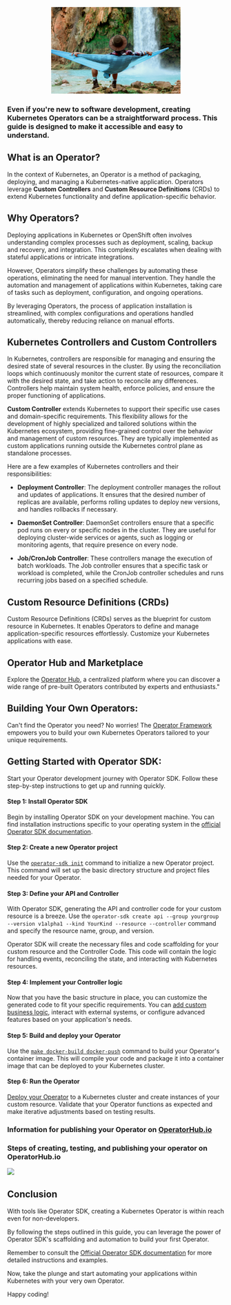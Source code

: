 <div style="text-align: center;">
    <img src="images/relaxing.jpg" height="200">
</div>

### Even if you're new to software development, creating Kubernetes Operators can be a straightforward process. This guide is designed to make it accessible and easy to understand.

## What is an Operator?
In the context of Kubernetes, an Operator is a method of packaging, deploying, and managing a Kubernetes-native application. Operators leverage **Custom Controllers** and **Custom Resource Definitions** (CRDs) to extend Kubernetes functionality and define application-specific behavior.

## Why Operators?

Deploying applications in Kubernetes or OpenShift often involves understanding complex processes such as deployment, scaling, backup and recovery, and integration. 
This complexity escalates when dealing with stateful applications or intricate integrations. 

However, Operators simplify these challenges by automating these operations, eliminating the need for manual intervention. They handle the automation and management of applications within Kubernetes, taking care of tasks such as deployment, configuration, and ongoing operations. 

By leveraging Operators, the process of application installation is streamlined, with complex configurations and operations handled automatically, thereby reducing reliance on manual efforts.

## Kubernetes Controllers and Custom Controllers
In Kubernetes, controllers are responsible for managing and ensuring the desired state of several resources in the cluster. By using the reconciliation loops which continuously monitor the current state of resources, compare it with the desired state, and take action to reconcile any differences. Controllers help maintain system health, enforce policies, and ensure the proper functioning of applications.

**Custom Controller** extends Kubernetes to support their specific use cases and domain-specific requirements. This flexibility allows for the development of highly specialized and tailored solutions within the Kubernetes ecosystem, providing fine-grained control over the behavior and management of custom resources.  They are typically implemented as custom applications running outside the Kubernetes control plane as standalone processes.


Here are a few examples of Kubernetes controllers and their responsibilities:

- **Deployment Controller**: The deployment controller manages the rollout and updates of applications. It ensures that the desired number of replicas are available, performs rolling updates to deploy new versions, and handles rollbacks if necessary.

- **DaemonSet Controller**: DaemonSet controllers ensure that a specific pod runs on every or specific nodes in the cluster. They are useful for deploying cluster-wide services or agents, such as logging or monitoring agents, that require presence on every node.

- **Job/CronJob Controller**: These controllers manage the execution of batch workloads. The Job controller ensures that a specific task or workload is completed, while the CronJob controller schedules and runs recurring jobs based on a specified schedule.

## Custom Resource Definitions (CRDs)
Custom Resource Definitions (CRDs) serves as the blueprint for custom resource in Kubernetes. It enables Operators to define and manage application-specific resources effortlessly. Customize your Kubernetes applications with ease.

## Operator Hub and Marketplace
Explore the [Operator Hub](https://operatorhub.io/), a centralized platform where you can discover a wide range of pre-built Operators contributed by experts and enthusiasts."

## Building Your Own Operators:
Can't find the Operator you need? No worries! The [Operator Framework](https://operatorframework.io/) empowers you to build your own Kubernetes Operators tailored to your unique requirements.

## Getting Started with Operator SDK:
Start your Operator development journey with Operator SDK. Follow these step-by-step instructions to get up and running quickly. 


#### Step 1: Install Operator SDK
Begin by installing Operator SDK on your development machine. You can find installation instructions specific to your operating system in the [official Operator SDK documentation](https://sdk.operatorframework.io/docs/installation/).

#### Step 2: Create a new Operator project
Use the [`operator-sdk init`](https://sdk.operatorframework.io/docs/building-operators/golang/tutorial/#create-a-new-project) command to initialize a new Operator project. This command will set up the basic directory structure and project files needed for your Operator.

#### Step 3: Define your API and Controller
With Operator SDK, generating the API and controller code for your custom resource is a breeze. Use the `operator-sdk create api --group yourgroup --version v1alpha1 --kind YourKind --resource --controller` command and specify the resource name, group, and version. 

Operator SDK will create the necessary files and code scaffolding for your custom resource and the Controller Code. This code will contain the logic for handling events, reconciling the state, and interacting with Kubernetes resources.

#### Step 4: Implement your Controller logic
Now that you have the basic structure in place, you can customize the generated code to fit your specific requirements. You can [add custom business logic](https://sdk.operatorframework.io/docs/building-operators/golang/tutorial/#implement-the-controller), interact with external systems, or configure advanced features based on your application's needs.

#### Step 5: Build and deploy your Operator
Use the [`make docker-build docker-push`](https://sdk.operatorframework.io/docs/building-operators/golang/tutorial/#configure-the-operators-image-registry) command to build your Operator's container image. This will compile your code and package it into a container image that can be deployed to your Kubernetes cluster.

#### Step 6: Run the Operator
[Deploy your Operator](https://sdk.operatorframework.io/docs/building-operators/golang/tutorial/#run-the-operator) to a Kubernetes cluster and create instances of your custom resource. Validate that your Operator functions as expected and make iterative adjustments based on testing results.

### Information for publishing your Operator on [OperatorHub.io](https://operatorhub.io/contribute)

### Steps of creating, testing, and publishing your operator on OperatorHub.io

![](https://hackmd.io/_uploads/BkJhd6B53.png)


## Conclusion
With tools like Operator SDK, creating a Kubernetes Operator is within reach even for non-developers. 

By following the steps outlined in this guide, you can leverage the power of Operator SDK's scaffolding and automation to build your first Operator. 

Remember to consult the [Official Operator SDK documentation](https://sdk.operatorframework.io/) for more detailed instructions and examples. 

Now, take the plunge and start automating your applications within Kubernetes with your very own Operator. 

Happy coding!
